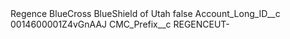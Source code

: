 <?xml version="1.0" encoding="UTF-8"?>
<CustomMetadata xmlns="http://soap.sforce.com/2006/04/metadata" xmlns:xsi="http://www.w3.org/2001/XMLSchema-instance" xmlns:xsd="http://www.w3.org/2001/XMLSchema">
    <label>Regence BlueCross BlueShield of Utah</label>
    <protected>false</protected>
    <values>
        <field>Account_Long_ID__c</field>
        <value xsi:type="xsd:string">0014600001Z4vGnAAJ</value>
    </values>
    <values>
        <field>CMC_Prefix__c</field>
        <value xsi:type="xsd:string">REGENCEUT-</value>
    </values>
</CustomMetadata>
